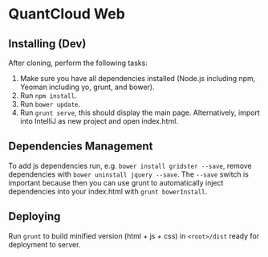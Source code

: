 # QuantCloud Web

## Installing (Dev)

After cloning, perform the following tasks:

1. Make sure you have all dependencies installed (Node.js including npm, Yeoman including yo, grunt, and bower).
2. Run `npm install`.
3. Run `bower update`.
4. Run `grunt serve`, this should display the main page. Alternatively, import into IntelliJ as new project and open index.html.

## Dependencies Management

To add js dependencies run, e.g. `bower install gridster --save`, remove dependencies with `bower uninstall jquery --save`.
The `--save` switch is important because then you can use grunt to automatically inject dependencies into your index.html with `grunt bowerInstall`.

## Deploying

Run `grunt` to build minified version (html + js + css) in `<root>/dist` ready for deployment to server.